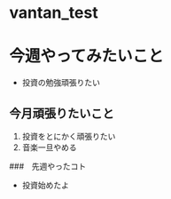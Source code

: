 # vantan_test
# 今週やってみたいこと
*  投資の勉強頑張りたい
## 今月頑張りたいこと
1. 投資をとにかく頑張りたい
2. 音楽一旦やめる

###　先週やったコト
* 投資始めたよ
